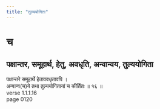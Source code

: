 ```yaml
---
title: "तुल्ययोगिता"
---
```


# च
## पक्षान्तर, समूहार्थ, हेतु, अवधृति, अन्वान्वय, तुल्ययोगिता
पक्षान्तरे समूहार्थे हेताववधृतावपि ।<BR>अन्वान्व(च)ये तथा तुल्ययोगितायां च कीर्तितः ॥ १६ ॥<BR>verse 1.1.1.16<BR>page 0120

